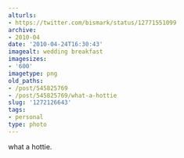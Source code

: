 ```yaml
---
alturls:
- https://twitter.com/bismark/status/12771551099
archive:
- 2010-04
date: '2010-04-24T16:30:43'
imagealt: wedding breakfast
imagesizes:
- '600'
imagetype: png
old_paths:
- /post/545825769
- /post/545825769/what-a-hottie
slug: '1272126643'
tags:
- personal
type: photo
---
```


what a hottie.

